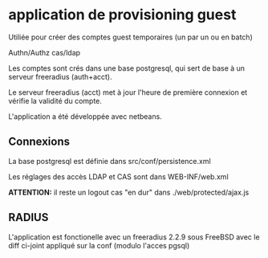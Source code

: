 # application de provisioning guest

Utiliée pour créer des comptes guest temporaires (un par un ou en batch)

Authn/Authz cas/ldap

Les comptes sont crés dans une base postgresql, qui sert de base à un serveur freeradius (auth+acct).

Le serveur freeradius (acct) met à jour l'heure de première connexion et vérifie la validité du compte.

L'application a été développée avec netbeans.

## Connexions

La base postgresql est définie dans src/conf/persistence.xml

Les réglages des accès LDAP et CAS sont dans WEB-INF/web.xml

**ATTENTION:** il reste un logout cas "en dur" dans ./web/protected/ajax.js

## RADIUS

L'application est fonctionelle avec un freeradius 2.2.9 sous FreeBSD avec le diff ci-joint appliqué sur la conf
 (modulo l'acces pgsql)
